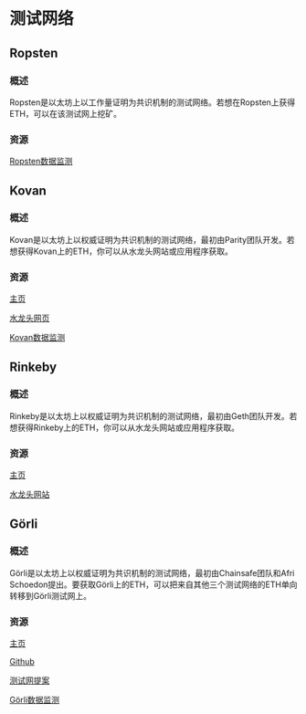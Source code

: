 # 测试网络

## Ropsten

### 概述

Ropsten是以太坊上以工作量证明为共识机制的测试网络。若想在Ropsten上获得ETH，可以在该测试网上挖矿。

### 资源

[Ropsten数据监测](https://ropsten-stats.parity.io/)

## Kovan

### 概述

Kovan是以太坊上以权威证明为共识机制的测试网络，最初由Parity团队开发。若想获得Kovan上的ETH，你可以从水龙头网站或应用程序获取。

### 资源

[主页](https://kovan-testnet.github.io/website/)

[水龙头网页](https://faucet.kovan.network/)

[Kovan数据监测](https://kovan-stats.parity.io/)

## Rinkeby

### 概述

Rinkeby是以太坊上以权威证明为共识机制的测试网络，最初由Geth团队开发。若想获得Rinkeby上的ETH，你可以从水龙头网站或应用程序获取。

### 资源

[主页](https://www.rinkeby.io/#stats)

[水龙头网站](https://faucet.rinkeby.io/)

## Görli

### 概述

Görli是以太坊上以权威证明为共识机制的测试网络，最初由Chainsafe团队和Afri Schoedon提出。要获取Görli上的ETH，可以把来自其他三个测试网络的ETH单向转移到Görli测试网上。

### 资源

[主页](https://goerli.net/)

[Github](https://github.com/goerli/testnet)

[测试网提案](https://dev.to/5chdn/the-grli-testnet-proposal---a-call-for-participation-58pf)

[Görli数据监测](https://stats.goerli.net/)



